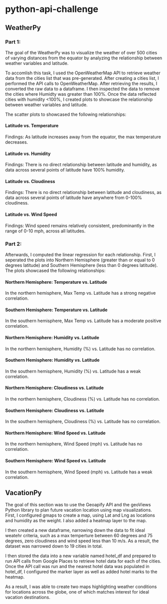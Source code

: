 # python-api-challenge

## WeatherPy

### Part 1:
The goal of the WeatherPy was to visualize the weather of over 500 cities of varying distances from the equator by analyzing the relationship between weather variables and latitude.

To accomlish this task, I used the OpenWeatherMap API to retrieve weather data from the cities list that was pre-generated. After creating a cities list, I performed the API calls to OpenWeatherMap. After retrieving the results, I converted the raw data to a dataframe. I then inspected the data to remove the cities where Humidty was greater than 100%. Once the data reflected cities with humidity <100%, I created plots to showcase the relationship between weather variables and latitude. 

The scatter plots to showcased the following relationships:

#### Latitude vs. Temperature

Findings: As latitude increases away from the equator, the max temperature decreases.

#### Latitude vs. Humidity

Findings: There is no direct relationship between latitude and humidity, as data across several points of latitude have 100% humidity.

#### Latitude vs. Cloudiness

Findings: There is no direct relationship between latitude and cloudiness, as data across several points of latitude have anywhere from 0-100% cloudiness.

#### Latitude vs. Wind Speed
Findings: Wind speed remains relatively consistent, predominantly in the range of 0-10 mph, across all latitudes.

### Part 2:
Afterwards, I computed the linear regression for each relationship. First, I seperated the plots into Northern Hemisphere (greater than or equal to 0 degrees latitude) and Southern Hemisphere (less than 0 degrees latitude). The plots showcased the following relationships:

#### Northern Hemisphere: Temperature vs. Latitude
In the northern hemisphere, Max Temp vs. Latitude has a strong negative correlation.

#### Southern Hemisphere: Temperature vs. Latitude
In the southern hemisphere, Max Temp vs. Latitude has a moderate positive correlation.

#### Northern Hemisphere: Humidity vs. Latitude
In the northern hemisphere, Humidity (%) vs. Latitude has no correlation.

#### Southern Hemisphere: Humidity vs. Latitude
In the southern hemisphere, Humidity (%) vs. Latitude has a weak correlation.

#### Northern Hemisphere: Cloudiness vs. Latitude
In the northern hemisphere, Cloudiness (%) vs. Latitude has no correlation.

#### Southern Hemisphere: Cloudiness vs. Latitude
In the southern hemisphere, Cloudiness (%) vs. Latitude has no correlation.

#### Northern Hemisphere: Wind Speed vs. Latitude
In the northern hemisphere, Wind Speed (mph) vs. Latitude has no correlation.

#### Southern Hemisphere: Wind Speed vs. Latitude
In the southern hemisphere, Wind Speed (mph) vs. Latitude has a weak correlation.

## VacationPy

The goal of this section was to use the Geoapify API and the geoViews Python library to plan future vacation location using map visualizations.
First, I configured gmaps to create a map, using Lat and Lng as locations and humidity as the weight. I also added a heatmap layer to the map.

I then created a new dataframe, narrowing down the data to fit ideal weatehr criteria, such as a max temperture between 60 degrees and 75 degrees, zero cloudiness and wind speed less than 10 m/s. As a result, the dataset was narrowed down to 19 cities in total. 

I then stored the data into a new variable named hotel_df and prepared to run API calls from Google Places to retrieve hotel data for each of the cities. Once the API call was run and the nearest hotel data was populated in hotel_df, I configured the marker layer as well as added hotel marks to the heatmap. 

As a result, I was able to create two maps highlighting weather conditions for locations across the globe, one of which matches interest for ideal vacation destinations.



